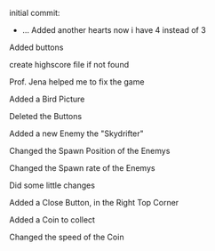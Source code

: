initial commit:
* ...
Added another hearts now i have 4 instead of 3

Added buttons

create highscore file if not found

Prof. Jena helped me to fix the game

Added a Bird Picture

Deleted the Buttons

Added a new Enemy the "Skydrifter"

Changed the Spawn Position of the Enemys

Changed the Spawn rate of the Enemys

Did some little changes

Added a Close Button, in the Right Top Corner

Added a Coin to collect

Changed the speed of the Coin





